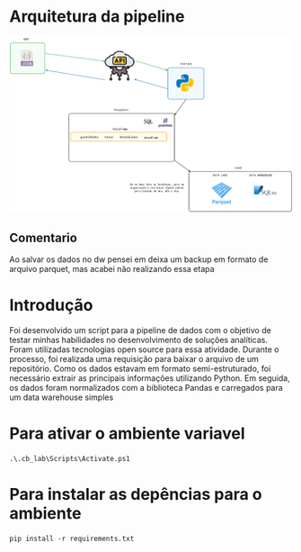 # Arquitetura da pipeline
![](/img/arq.png)

## Comentario

Ao salvar os dados no dw pensei em deixa um backup em formato de arquivo parquet, mas acabei não realizando essa etapa
# Introdução

Foi desenvolvido um script para a pipeline de dados com o objetivo de testar minhas habilidades no desenvolvimento de soluções analíticas. Foram utilizadas tecnologias open source para essa atividade. Durante o processo, foi realizada uma requisição para baixar o arquivo de um repositório. Como os dados estavam em formato semi-estruturado, foi necessário extrair as principais informações utilizando Python. Em seguida, os dados foram normalizados com a biblioteca Pandas e carregados para um data warehouse simples


# Para ativar o ambiente variavel

```
.\.cb_lab\Scripts\Activate.ps1 
```

# Para instalar as depências para o ambiente

```
pip install -r requirements.txt
```

